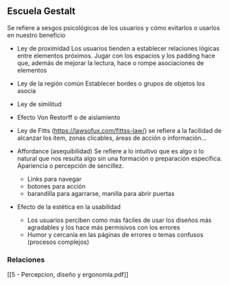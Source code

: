 
## Escuela Gestalt

Se refiere a sesgos psicológicos de los usuarios y cómo evitarlos o usarlos en nuestro beneficio

- Ley de proximidad
	Los usuarios tienden a establecer relaciones lógicas entre elementos próximos. Jugar con los espacios y los padding hace que, además de mejorar la lectura, hace o rompe asociaciones de elementos 
	
- Ley de la región común
	Establecer bordes o grupos de objetos los asocia 
	
- Ley de similitud 	
- Efecto Von Restorff o de aislamiento
- Ley de Fitts (https://lawsofux.com/fittss-law/)
	se refiere a la facilidad de alcanzar los ítem, zonas clicables, áreas de acción o información...
	
- Affordance (asequibilidad)
	Se refiere a lo intuitivo que es algo o lo natural que nos resulta algo sin una formación o preparación específica. Apariencia o percepción de sencillez.
	* Links para navegar
	* botones para acción
	* barandilla para agarrarse, manilla para abrir puertas
	
- Efecto de la estética en la usabilidad
	- Los usuarios perciben como más fáciles de usar los diseños más agradables y los hace más permisivos con los errores
	- Humor y cercanía en las páginas de errores o temas confusos (procesos complejos)

### Relaciones
[[5 - Percepcion, diseño y ergonomía.pdf]]